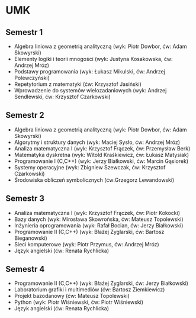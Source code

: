 # UMK

## Semestr 1 
- Algebra liniowa z geometrią analityczną (wyk: Piotr Dowbor, ćw: Adam Skowyrski)
- Elementy logiki i teorii mnogości (wyk: Justyna Kosakowska, ćw: Andrzej Mróz)
- Podstawy programowania (wyk: Łukasz Mikulski, ćw: Andrzej Polewczyński)
- Repetytorium z matematyki (ćw: Krzysztof Jasiński)
- Wprowadzenie do systemów wielozadaniowych (wyk: Andrzej Sendlewski, ćw: Krzysztof Czarkowski)

## Semestr 2
- Algebra liniowa z geometrią analityczną (wyk: Piotr Dowbor, ćw: Adam Skowyrski)
- Algorytmy i struktury danych (wyk: Maciej Sysło, ćw: Andrzej Mróz)
- Analiza matematyczna I (wyk: Krzysztof Frączek, ćw: Przemysław Berk)
- Matematyka dyskretna (wyk: Witold Kraśkiewicz, ćw: Łukasz Matysiak)
- Programowanie I (C,C++) (wyk: Jerzy Białkowski, ćw: Marcin Gąsiorek)
- Systemy operacyjne (wyk: Zbigniew Szewczak, ćw: Krzysztof Czarkowski)
- Środowiska obliczeń symbolicznych (ćw:Grzegorz Lewandowski)

## Semestr 3
- Analiza matematyczna I (wyk: Krzysztof Frączek, ćw: Piotr Kokocki)
- Bazy danych (wyk: Mirosława Skowrońska, ćw: Mateusz Topolewski)
- Inżynieria oprogramowania (wyk: Rafał Bocian, ćw: Jerzy Białkowski)
- Programowanie II (C,C++) (wyk: Błażej Zyglarski, ćw: Bartosz Bieganowski)
- Sieci komputerowe (wyk: Piotr Przymus, ćw: Andrzej Mróz)
- Język angielski (ćw: Renata Rychlicka)

## Semestr 4
- Programowanie II (C,C++) (wyk: Błażej Zyglarski, ćw: Jerzy Białkowski)
- Laboratorium grafiki i multimediów (ćw: Bartosz Ziemkiewicz)
- Projekt bazodanowy (ćw: Mateusz Topolewski)
- Python (wyk: Piotr Wiśniewski, ćw: Piotr Wiśniewski)
- Język angielski (ćw: Renata Rychlicka)
